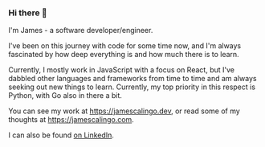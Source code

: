 ### Hi there 👋

I'm James - a software developer/engineer.

I've been on this journey with code for some time now, and I'm always fascinated by how deep everything is and how much there is to learn.

Currently, I mostly work in JavaScript with a focus on React, but I've dabbled other languages and frameworks from time to time and am always seeking out new things to learn. Currently, my top priority in this respect is Python, with Go also in there a bit.

You can see my work at https://jamescalingo.dev, or read some of my thoughts at https://jamescalingo.com.

I can also be found <a href="https://linkedin.com/in/james-calingo" target="blank">on LinkedIn</a>.

<!--
**JamesCalingo/JamesCalingo** is a ✨ _special_ ✨ repository because its `README.md` (this file) appears on your GitHub profile.

Here are some ideas to get you started:

- 🔭 I’m currently working on ...
- 🌱 I’m currently learning ...
- 👯 I’m looking to collaborate on ...
- 🤔 I’m looking for help with ...
- 💬 Ask me about ...
- 📫 How to reach me: ...
- 😄 Pronouns: ...
- ⚡ Fun fact: ...
-->
